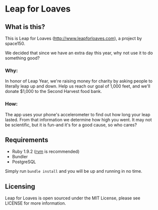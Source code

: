# Leap for Loaves

## What is this?

This is Leap for Loaves (http://www.leapforloaves.com), a project by space150. 

We decided that since we have an extra day this year, why not use it to do something good?

### Why:

In honor of Leap Year, we're raising money for charity by asking people to literally leap up and down. Help us reach our goal of 1,000 feet, and we'll donate $1,000 to the Second Harvest food bank.

### How:

The app uses your phone's accelerometer to find out how long your leap lasted. From that information we determine how high you went. It may not be scientific, but it is fun-and it's for a good cause, so who cares?

## Requirements

* Ruby 1.9.2 ([rvm](http://beginrescueend.com) is recommended)
* Bundler
* PostgreSQL

Simply run <code>bundle install</code> and you will be up and running in no time.

## Licensing

Leap for Loaves is open sourced under the MIT License, please see LICENSE for more information.
